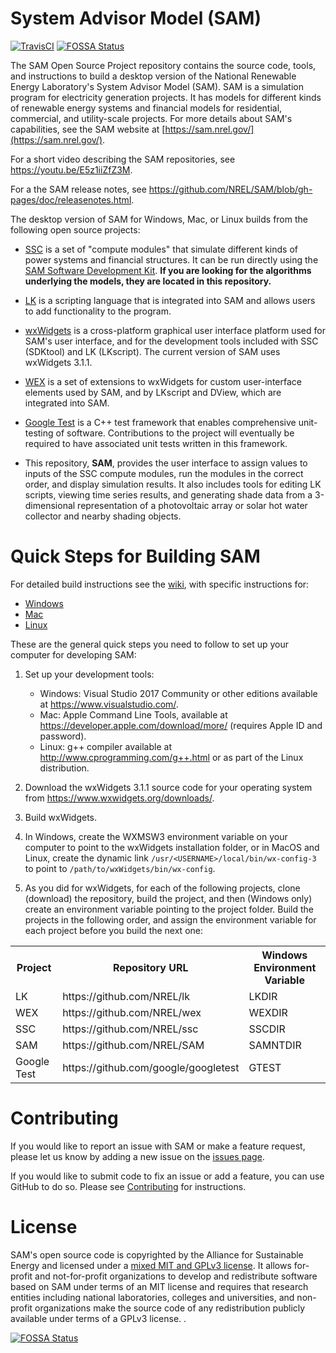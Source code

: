 # System Advisor Model (SAM)
[![TravisCI](https://travis-ci.org/NREL/SAM.svg?branch=develop)](https://travis-ci.org/NREL/SAM)
[![FOSSA Status](https://app.fossa.io/api/projects/git%2Bgithub.com%2FNREL%2FSAM.svg?type=shield)](https://app.fossa.io/projects/git%2Bgithub.com%2FNREL%2FSAM?ref=badge_shield)

The SAM Open Source Project repository contains the source code, tools, and instructions to build a desktop version of the National Renewable Energy Laboratory's System Advisor Model (SAM). SAM is a simulation program for electricity generation projects. It has models for different kinds of renewable energy systems and financial models for residential, commercial, and utility-scale projects. For more details about SAM's capabilities, see the SAM website at [https://sam.nrel.gov/](https://sam.nrel.gov/).

For a short video describing the SAM repositories, see https://youtu.be/E5z1iiZfZ3M.

For a the SAM release notes, see https://github.com/NREL/SAM/blob/gh-pages/doc/releasenotes.html.

The desktop version of SAM for Windows, Mac, or Linux builds from the following open source projects:

* [SSC](https://github.com/nrel/ssc) is a set of "compute modules" that simulate different kinds of power systems and financial structures. It can be run directly using the [SAM Software Development Kit](https://sam.nrel.gov/sdk). **If you are looking for the algorithms underlying the models, they are located in this repository.**

* [LK](https://github.com/nrel/lk) is a scripting language that is integrated into SAM and allows users to add functionality to the program.

* [wxWidgets](https://www.wxwidgets.org/) is a cross-platform graphical user interface platform used for SAM's user interface, and for the development tools included with SSC (SDKtool) and LK (LKscript). The current version of SAM uses wxWidgets 3.1.1.

* [WEX](https://github.com/nrel/wex) is a set of extensions to wxWidgets for custom user-interface elements used by SAM, and by LKscript and DView, which are integrated into SAM.

* [Google Test](https://github.com/google/googletest) is a C++ test framework that enables comprehensive unit-testing of software.  Contributions to the project will eventually be required to have associated unit tests written in this framework.

* This repository, **SAM**, provides the user interface to assign values to inputs of the SSC compute modules, run the modules in the correct order, and display simulation results. It also includes tools for editing LK scripts, viewing time series results, and generating shade data from a 3-dimensional representation of a photovoltaic array or solar hot water collector and nearby shading objects.

# Quick Steps for Building SAM

For detailed build instructions see the [wiki](https://github.com/NREL/SAM/wiki), with specific instructions for:

  * [Windows](https://github.com/NREL/SAM/wiki/Windows-Build-Instructions)
  * [Mac](https://github.com/NREL/SAM/wiki/Mac-Build-Instructions)
  * [Linux](https://github.com/NREL/SAM/wiki/Linux-Build-Instructions)

These are the general quick steps you need to follow to set up your computer for developing SAM:

1. Set up your development tools:

    * Windows: Visual Studio 2017 Community or other editions available at https://www.visualstudio.com/.
    * Mac: Apple Command Line Tools, available at https://developer.apple.com/download/more/ (requires Apple ID and password).
    * Linux: g++ compiler available at http://www.cprogramming.com/g++.html or as part of the Linux distribution.

2. Download the wxWidgets 3.1.1 source code for your operating system from https://www.wxwidgets.org/downloads/.

3. Build wxWidgets.

5. In Windows, create the WXMSW3 environment variable on your computer to point to the wxWidgets installation folder, or in MacOS and Linux, create the dynamic link `/usr/<USERNAME>/local/bin/wx-config-3` to point to `/path/to/wxWidgets/bin/wx-config`.

6. As you did for wxWidgets, for each of the following projects, clone (download) the repository, build the project, and then (Windows only) create an environment variable pointing to the project folder. Build the projects in the following order, and assign the environment variable for each project before you build the next one:

<table>
<tr><th>Project</th><th>Repository URL</th><th>Windows Environment Variable</th></tr>
<tr><td>LK</td><td>https://github.com/NREL/lk</td><td>LKDIR</td></tr>
<tr><td>WEX</td><td>https://github.com/NREL/wex</td><td>WEXDIR</td></tr>
<tr><td>SSC</td><td>https://github.com/NREL/ssc</td><td>SSCDIR</td></tr>
<tr><td>SAM</td><td>https://github.com/NREL/SAM</td><td>SAMNTDIR</td></tr>
<tr><td>Google Test</td><td>https://github.com/google/googletest</td><td>GTEST</td></tr>
</table>

# Contributing

If you would like to report an issue with SAM or make a feature request, please let us know by adding a new issue on the [issues page](https://github.com/NREL/SAM/issues).

If you would like to submit code to fix an issue or add a feature, you can use GitHub to do so. Please see [Contributing](CONTRIBUTING.md) for instructions.

# License

SAM's open source code is copyrighted by the Alliance for Sustainable Energy and licensed under a [mixed MIT and GPLv3 license](LICENSE.md). It allows for-profit and not-for-profit organizations to develop and redistribute software based on SAM under terms of an MIT license and requires that research entities including national laboratories, colleges and universities, and non-profit organizations make the source code of any redistribution publicly available under terms of a GPLv3 license. .


[![FOSSA Status](https://app.fossa.io/api/projects/git%2Bgithub.com%2FNREL%2FSAM.svg?type=large)](https://app.fossa.io/projects/git%2Bgithub.com%2FNREL%2FSAM?ref=badge_large)
